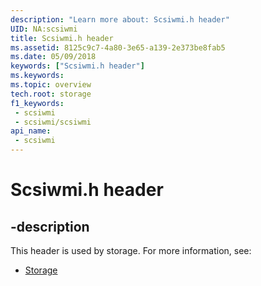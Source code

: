 ```yaml
---
description: "Learn more about: Scsiwmi.h header"
UID: NA:scsiwmi
title: Scsiwmi.h header
ms.assetid: 8125c9c7-4a80-3e65-a139-2e373be8fab5
ms.date: 05/09/2018
keywords: ["Scsiwmi.h header"]
ms.keywords: 
ms.topic: overview
tech.root: storage
f1_keywords:
 - scsiwmi
 - scsiwmi/scsiwmi
api_name:
 - scsiwmi
---
```


# Scsiwmi.h header


## -description

This header is used by storage. For more information, see:

- [Storage](../_storage/index.md)

